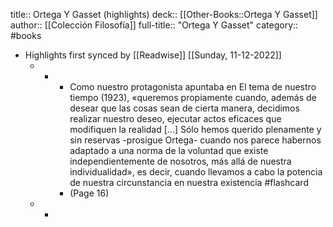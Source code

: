 title:: Ortega Y Gasset (highlights)
deck:: [[Other-Books::Ortega Y Gasset]]
author:: [[Colección Filosofía]]
full-title:: "Ortega Y Gasset"
category:: #books

- Highlights first synced by [[Readwise]] [[Sunday, 11-12-2022]]
	- -
		- Como nuestro protagonista apuntaba en El tema de nuestro tiempo (1923), «queremos propiamente cuando, además de desear que las cosas sean de cierta manera, decidimos realizar nuestro deseo, ejecutar actos eficaces que modifiquen la realidad [...] Sólo hemos querido plenamente y sin reservas -prosigue Ortega- cuando nos parece habernos adaptado a una norma de la voluntad que existe independientemente de nosotros, más allá de nuestra individualidad», es decir, cuando llevamos a cabo la potencia de nuestra circunstancia en nuestra existencia #flashcard
		- (Page 16)
	- -